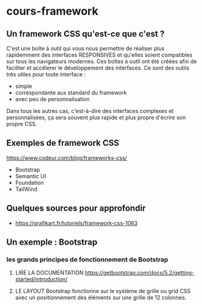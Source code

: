 # cours-framework

## Un framework CSS qu'est-ce que c'est ?

C'est une boîte à outil qui vous nous permettre de réaliser plus rapidemment des interfaces RESPONSIVES et qu'elles soient compatibles sur tous les navigateurs modernes. 
Ces boîtes à outil ont été créées afin de faciliter et accélerer le développement des interfaces. 
Ce sont des outils très utiles pour toute interface : 
- simple
- correspondante aux standard du framework
- avec peu de personnalisation

Dans tous les autres cas, c'est-à-dire des interfaces complexes et personnalisées, ça sera souvent plus rapide et plus propre d'écrire son propre CSS. 

## Exemples de framework CSS 

https://www.codeur.com/blog/frameworks-css/

- Bootstrap
- Semantic UI
- Foundation
- TailWind

## Quelques sources pour approfondir 

- https://grafikart.fr/tutoriels/framework-css-1063

## Un exemple : Bootstrap

### les grands principes de fonctionnement de Bootstrap

1) LIRE LA DOCUMENTATION
https://getbootstrap.com/docs/5.2/getting-started/introduction/

2) LE LAYOUT
Bootstrap fonctionne sur le système de grille ou grid CSS avec un positionnement des éléments sur une grille de 12 colonnes.

